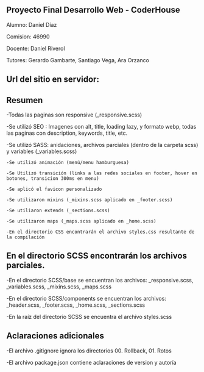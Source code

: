 ## Proyecto Final Desarrollo Web - CoderHouse

Alumno: Daniel Díaz

Comision: 46990

Docente: Daniel Riverol

Tutores: Gerardo Gambarte, Santiago Vega, Ara Orzanco

## Url del sitio en servidor:


## Resumen

  -Todas las paginas son responsive (_responsive.scss)
  
  -Se utilizó SEO : Imagenes con alt, title, loading lazy, y formato webp, todas las paginas con description, keywords, title, etc.
  
  -Se utilizó SASS: anidaciones, archivos parciales (dentro de la carpeta scss) y variables (_variables.scss) 

	-Se utilizó animación (menú/menu hamburguesa)
		  
	-Se Utilizó transición (links a las redes sociales en footer, hover en botones, transicion 300ms en menu)

	-Se aplicó el favicon personalizado

	-Se utilizaron mixins (_mixins.scss aplicado en _footer.scss)
		  
	-Se utiliaron extends (_sections.scss)

	-Se utilizaron maps (_maps.scss aplicado en _home.scss)

	-En el directorio CSS encontrarán el archivo styles.css resultante de la compilación


## En el directorio SCSS encontrarán los archivos parciales.

  -En el directorio SCSS/base se encuentran los archivos: _responsive.scss, _variables.scss, _mixins.scss, _maps.scss

  -En el directorio SCSS/components se encuentran los archivos: _header.scss, _footer.scss, _home.scss, _sections.scss

  -En la raíz del directorio SCSS se encuentra el archivo styles.scss

## Aclaraciones adicionales

  -El archivo .gitignore ignora los directorios 00. Rollback, 01. Rotos

  -El archivo package.json contiene aclaraciones de version y autoría